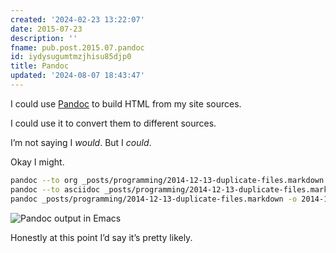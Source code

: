 ```yaml
---
created: '2024-02-23 13:22:07'
date: 2015-07-23
description: ''
fname: pub.post.2015.07.pandoc
id: iydysugumtmzjhisu85djp0
title: Pandoc
updated: '2024-08-07 18:43:47'
---
```


I could use [Pandoc](http://pandoc.org/) to build HTML from my site
sources.

I could use it to convert them to different sources.

I’m not saying I *would*. But I *could*.

Okay I might.

```bash
pandoc --to org _posts/programming/2014-12-13-duplicate-files.markdown -o 2014-12-13-duplicate-files.org
pandoc --to asciidoc _posts/programming/2014-12-13-duplicate-files.markdown -o 2014-12-13-duplicate-files.adoc
pandoc _posts/programming/2014-12-13-duplicate-files.markdown -o 2014-12-13-duplicate-files.html
```

![Pandoc output in Emacs](assets/img/2015/emacs-pandoc.png)

Honestly at this point I’d say it’s pretty likely.